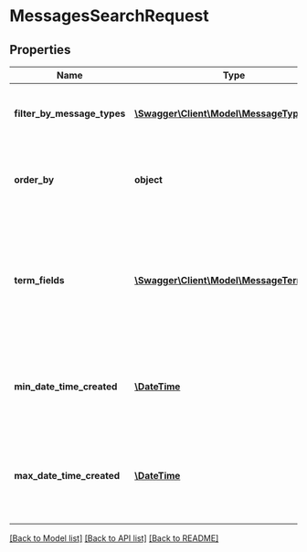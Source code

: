 # MessagesSearchRequest

## Properties
Name | Type | Description | Notes
------------ | ------------- | ------------- | -------------
**filter_by_message_types** | [**\Swagger\Client\Model\MessageType[]**](MessageType.md) | Filter by items of given message type. | [optional] 
**order_by** | **object** | Order the results by the indicated Message field. | [optional] 
**term_fields** | [**\Swagger\Client\Model\MessageTermField[]**](MessageTermField.md) | Search for given text (Term) indicated by the fields in the TermFields list. Required in case &#39;Term&#39; is given. | [optional] 
**min_date_time_created** | [**\DateTime**](\DateTime.md) | Filter by items created at or after the minimum datetime created. | [optional] 
**max_date_time_created** | [**\DateTime**](\DateTime.md) | Filter by items created at or before the given maximum datetime created. | [optional] 

[[Back to Model list]](../README.md#documentation-for-models) [[Back to API list]](../README.md#documentation-for-api-endpoints) [[Back to README]](../README.md)


